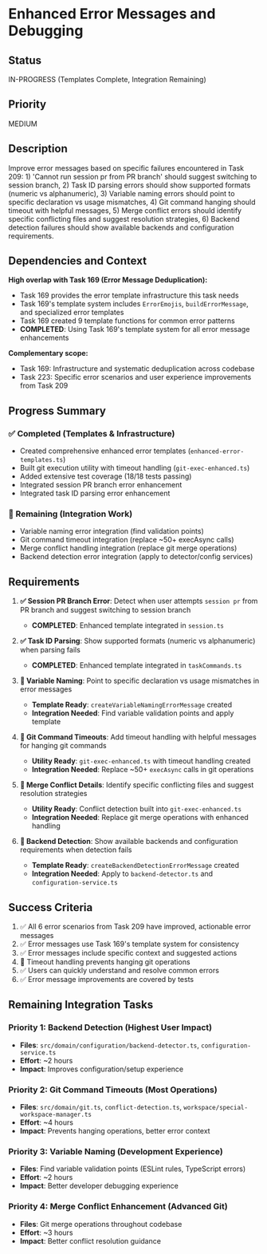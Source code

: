 # Enhanced Error Messages and Debugging

## Status

IN-PROGRESS (Templates Complete, Integration Remaining)

## Priority

MEDIUM

## Description

Improve error messages based on specific failures encountered in Task 209: 1) 'Cannot run session pr from PR branch' should suggest switching to session branch, 2) Task ID parsing errors should show supported formats (numeric vs alphanumeric), 3) Variable naming errors should point to specific declaration vs usage mismatches, 4) Git command hanging should timeout with helpful messages, 5) Merge conflict errors should identify specific conflicting files and suggest resolution strategies, 6) Backend detection failures should show available backends and configuration requirements.

## Dependencies and Context

**High overlap with Task 169 (Error Message Deduplication):**

- Task 169 provides the error template infrastructure this task needs
- Task 169's template system includes `ErrorEmojis`, `buildErrorMessage`, and specialized error templates
- Task 169 created 9 template functions for common error patterns
- **COMPLETED**: Using Task 169's template system for all error message enhancements

**Complementary scope:**

- Task 169: Infrastructure and systematic deduplication across codebase
- Task 223: Specific error scenarios and user experience improvements from Task 209

## Progress Summary

### ✅ Completed (Templates & Infrastructure)

- Created comprehensive enhanced error templates (`enhanced-error-templates.ts`)
- Built git execution utility with timeout handling (`git-exec-enhanced.ts`)
- Added extensive test coverage (18/18 tests passing)
- Integrated session PR branch error enhancement
- Integrated task ID parsing error enhancement

### 🔄 Remaining (Integration Work)

- Variable naming error integration (find validation points)
- Git command timeout integration (replace ~50+ execAsync calls)
- Merge conflict handling integration (replace git merge operations)
- Backend detection error integration (apply to detector/config services)

## Requirements

1. **✅ Session PR Branch Error**: Detect when user attempts `session pr` from PR branch and suggest switching to session branch

   - **COMPLETED**: Enhanced template integrated in `session.ts`

2. **✅ Task ID Parsing**: Show supported formats (numeric vs alphanumeric) when parsing fails

   - **COMPLETED**: Enhanced template integrated in `taskCommands.ts`

3. **🔄 Variable Naming**: Point to specific declaration vs usage mismatches in error messages

   - **Template Ready**: `createVariableNamingErrorMessage` created
   - **Integration Needed**: Find variable validation points and apply template

4. **🔄 Git Command Timeouts**: Add timeout handling with helpful messages for hanging git commands

   - **Utility Ready**: `git-exec-enhanced.ts` with timeout handling created
   - **Integration Needed**: Replace ~50+ `execAsync` calls in git operations

5. **🔄 Merge Conflict Details**: Identify specific conflicting files and suggest resolution strategies

   - **Utility Ready**: Conflict detection built into `git-exec-enhanced.ts`
   - **Integration Needed**: Replace git merge operations with enhanced handling

6. **🔄 Backend Detection**: Show available backends and configuration requirements when detection fails
   - **Template Ready**: `createBackendDetectionErrorMessage` created
   - **Integration Needed**: Apply to `backend-detector.ts` and `configuration-service.ts`

## Success Criteria

1. ✅ All 6 error scenarios from Task 209 have improved, actionable error messages
2. ✅ Error messages use Task 169's template system for consistency
3. ✅ Error messages include specific context and suggested actions
4. 🔄 Timeout handling prevents hanging git operations
5. ✅ Users can quickly understand and resolve common errors
6. ✅ Error message improvements are covered by tests

## Remaining Integration Tasks

### Priority 1: Backend Detection (Highest User Impact)

- **Files**: `src/domain/configuration/backend-detector.ts`, `configuration-service.ts`
- **Effort**: ~2 hours
- **Impact**: Improves configuration/setup experience

### Priority 2: Git Command Timeouts (Most Operations)

- **Files**: `src/domain/git.ts`, `conflict-detection.ts`, `workspace/special-workspace-manager.ts`
- **Effort**: ~4 hours
- **Impact**: Prevents hanging operations, better error context

### Priority 3: Variable Naming (Development Experience)

- **Files**: Find variable validation points (ESLint rules, TypeScript errors)
- **Effort**: ~2 hours
- **Impact**: Better developer debugging experience

### Priority 4: Merge Conflict Enhancement (Advanced Git)

- **Files**: Git merge operations throughout codebase
- **Effort**: ~3 hours
- **Impact**: Better conflict resolution guidance
